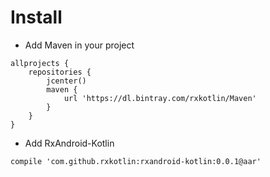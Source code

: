 # Install

* Add Maven in your project

```
allprojects {
    repositories {
        jcenter()
        maven {
            url 'https://dl.bintray.com/rxkotlin/Maven'
        } 
    }
}

```

* Add RxAndroid-Kotlin

```
compile 'com.github.rxkotlin:rxandroid-kotlin:0.0.1@aar'
```


